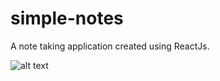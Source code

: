 # simple-notes
A note taking application created using ReactJs. 


![alt text](https://i.imgur.com/jVk2z3T.png)
